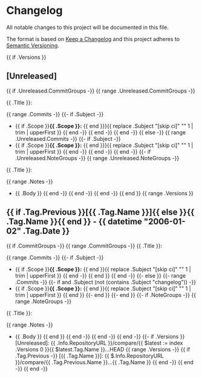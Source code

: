 # Changelog

All notable changes to this project will be documented in this file.

The format is based on [Keep a Changelog](http://keepachangelog.com/) and this
project adheres to [Semantic Versioning](http://semver.org/).

{{ if .Versions }}
## [Unreleased]
{{ if .Unreleased.CommitGroups -}}
{{ range .Unreleased.CommitGroups -}}

{{ .Title }}:

{{ range .Commits -}}
{{- if .Subject -}}
- {{ if .Scope }}**{{ .Scope }}:** {{ end }}}{{ replace .Subject "[skip ci]" "" 1 | trim | upperFirst  }}
{{ end -}}
{{ end -}}
{{ end -}}
{{ else -}}
{{ range .Unreleased.Commits -}}
{{- if .Subject -}}
- {{ if .Scope }}**{{ .Scope }}:** {{ end }}}{{ replace .Subject "[skip ci]" "" 1 | trim | upperFirst  }}
{{ end -}}
{{ end -}}
{{ end -}}
{{- if .Unreleased.NoteGroups -}}
{{ range .Unreleased.NoteGroups -}}

{{ .Title }}:

{{ range .Notes -}}
- {{ .Body }}
{{ end -}}
{{ end -}}
{{ end -}}
{{ end }}
{{ range .Versions }}
## {{ if .Tag.Previous }}[{{ .Tag.Name }}]{{ else }}{{ .Tag.Name }}{{ end }} - {{ datetime "2006-01-02" .Tag.Date }}

{{ if .CommitGroups -}}
{{ range .CommitGroups -}}
{{ .Title }}:

{{ range .Commits -}}
{{- if .Subject -}}
- {{ if .Scope }}**{{ .Scope }}:** {{ end }}{{ replace .Subject "[skip ci]" "" 1 | trim | upperFirst  }}
{{ end -}}
{{ end }}
{{ end -}}
{{- else }}
{{- range .Commits -}}
{{- if and .Subject (not (contains .Subject "changelog")) -}}
- {{ if .Scope }}**{{ .Scope }}:** {{ end }}{{ replace .Subject "[skip ci]" "" 1 | trim | upperFirst }}
{{ end }}
{{- end }}
{{- end }}
{{- if .NoteGroups -}}
{{ range .NoteGroups -}}

{{ .Title }}:

{{ range .Notes -}}
- {{ .Body }}
{{ end }}
{{ end -}}
{{ end -}}
{{ end -}}
{{- if .Versions }}
[Unreleased]: {{ .Info.RepositoryURL }}/compare/{{ $latest := index .Versions 0 }}{{ $latest.Tag.Name }}...HEAD
{{ range .Versions -}}
{{ if .Tag.Previous -}}
[{{ .Tag.Name }}]: {{ $.Info.RepositoryURL }}/compare/{{ .Tag.Previous.Name }}...{{ .Tag.Name }}
{{ end -}}
{{ end -}}
{{ end -}}

